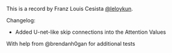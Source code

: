 This is a record by Franz Louis Cesista [@leloykun](https://x.com/leloykun).

Changelog:
- Added U-net-like skip connections into the Attention Values

With help from @brendanh0gan for additional tests
